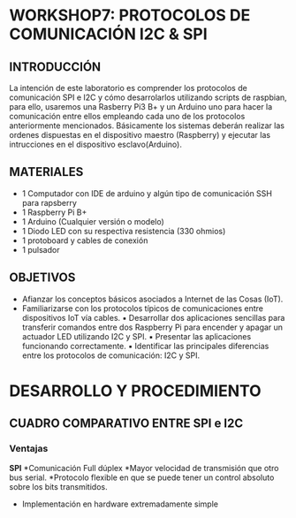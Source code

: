 # WORKSHOP7: PROTOCOLOS DE COMUNICACIÓN I2C & SPI

## INTRODUCCIÓN
La intención de este laboratorio es comprender los protocolos de comunicación SPI e I2C y cómo desarrolarlos utilizando scripts  de raspbian, para ello, usaremos una Rasberry Pi3 B+ y un Arduino uno para hacer la comunicación entre ellos empleando cada uno de los protocolos anteriormente mencionados. 
Básicamente los sistemas deberán realizar las ordenes dispuestas en el dispositivo maestro (Raspberry) y ejecutar las intrucciones en el dispositivo esclavo(Arduino).

## MATERIALES
* 1 Computador con IDE de arduino y algún tipo de comunicación SSH para rapsberry
* 1 Raspberry Pi B+
* 1 Arduino (Cualquier versión o modelo)
* 1 Diodo LED con su respectiva resistencia (330 ohmios)
* 1 protoboard y cables de conexión
* 1 pulsador

## OBJETIVOS
* Afianzar los conceptos básicos asociados a Internet de las Cosas (IoT).
* Familiarizarse con los protocolos típicos de comunicaciones entre dispositivos IoT vía cables.
▪ Desarrollar dos aplicaciones sencillas para transferir comandos entre dos Raspberry Pi para encender y apagar un actuador LED utilizando I2C y SPI.
▪ Presentar las aplicaciones funcionando correctamente.
▪ Identificar las principales diferencias entre los protocolos de comunicación: I2C y SPI.

# DESARROLLO Y PROCEDIMIENTO
## CUADRO COMPARATIVO ENTRE SPI e I2C

### Ventajas
**SPI**
*Comunicación Full dúplex
*Mayor velocidad de transmisión que otro bus serial.
*Protocolo flexible en que se puede tener un control absoluto sobre los bits transmitidos.
* Implementación en hardware extremadamente simple

